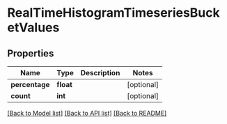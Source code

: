 # RealTimeHistogramTimeseriesBucketValues

## Properties
Name | Type | Description | Notes
------------ | ------------- | ------------- | -------------
**percentage** | **float** |  | [optional]
**count** | **int** |  | [optional]

[[Back to Model list]](../README.md#documentation-for-models) [[Back to API list]](../README.md#documentation-for-api-endpoints) [[Back to README]](../README.md)


